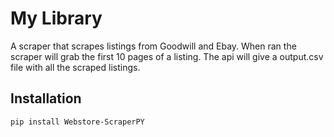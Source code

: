 # My Library

A scraper that scrapes listings from Goodwill and Ebay. When ran the scraper will grab the first 10 pages of a listing. The api will give a output.csv file with all the scraped listings.

## Installation

```bash
pip install Webstore-ScraperPY
